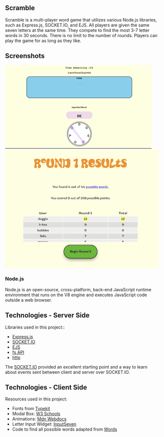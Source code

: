 ## Scramble
Scramble is a multi-player word game that utilizes various Node.js libraries,
such as Express.js, SOCKET.IO, and EJS. All players are given the same seven
letters at the same time. They compete to find the most 3-7 letter words in
30 seconds. There is no limit to the number of rounds. Players can play
the game for as long as they like.

## Screenshots
![Sample Game](scramble.gif)
![Sample Scores](scores.jpg)

### Node.js
Node.js is an open-source, cross-platform, back-end JavaScript runtime
environment that runs on the V8 engine and executes JavaScript code
outside a web browser.

## Technologies - Server Side
Libraries used in this project::
- [Express.js](https://expressjs.com/)
- [SOCKET.IO](https://socket.io/)
- [EJS](https://ejs.co/)
- [fs API](https://nodejs.org/api/fs.html)
- [http](https://nodejs.org/api/http.html)

The [SOCKET.IO](https://github.com/socketio/chat-example) provided an excellent
starting point and a way to learn about events sent between client and server
over SOCKET.IO.

## Technologies - Client Side
Resources used in this project:
- Fonts from [Typekit](http://typekit.net/)
- Modal Box: [W3 Schools](https://www.w3schools.com/howto/howto_css_modals.asp)
- Animations: [Mdn Webdocs](https://developer.mozilla.org/en-US/docs/Web/CSS/CSS_Animations/Using_CSS_animations)
- Letter Input Widget: [InputSeven](https://github.com/andyrudoff/inputSeven)
- Code to find all possible words adapted from [Words](http://rudoff.com/words/)
